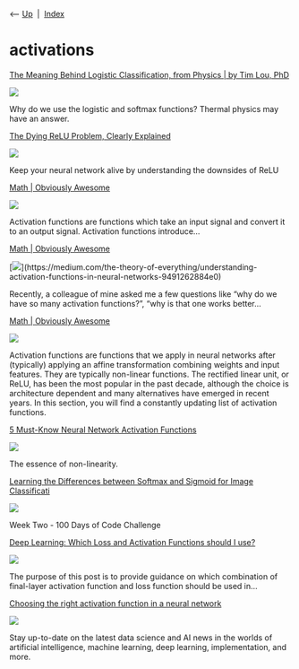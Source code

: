 <div class="nav">

⟵ [Up](index.html)  \|  [Index](index.html)

</div>

# activations

<div class="cards">

<div class="card">

<div class="card-title">

[The Meaning Behind Logistic Classification, from Physics \| by Tim Lou,
PhD](https://towardsdatascience.com/the-meaning-behind-logistic-classification-from-physics-291774fda579)

</div>

<div class="card-image">

[![](https://miro.medium.com/v2/resize:fit:1200/1*twSQInTLX8qC_juaAA-PcQ.png)](https://towardsdatascience.com/the-meaning-behind-logistic-classification-from-physics-291774fda579)

</div>

Why do we use the logistic and softmax functions? Thermal physics may
have an answer.

</div>

<div class="card">

<div class="card-title">

[The Dying ReLU Problem, Clearly
Explained](https://towardsdatascience.com/the-dying-relu-problem-clearly-explained-42d0c54e0d24?source=rss----7f60cf5620c9---4)

</div>

<div class="card-image">

[![](https://miro.medium.com/v2/da:true/resize:fit:1200/0*w80ldgn1iri7dhsM)](https://towardsdatascience.com/the-dying-relu-problem-clearly-explained-42d0c54e0d24?source=rss----7f60cf5620c9---4)

</div>

Keep your neural network alive by understanding the downsides of ReLU

</div>

<div class="card">

<div class="card-title">

[Math \| Obviously
Awesome](https://medium.com/@matelabs_ai/secret-sauce-behind-the-beauty-of-deep-learning-beginners-guide-to-activation-functions-a8e23a57d046)

</div>

<div class="card-image">

[![](https://miro.medium.com/v2/resize:fit:1200/1*zwp7ZQLR4cXgLjI2qrMOKQ.png)](https://medium.com/@matelabs_ai/secret-sauce-behind-the-beauty-of-deep-learning-beginners-guide-to-activation-functions-a8e23a57d046)

</div>

Activation functions are functions which take an input signal and
convert it to an output signal. Activation functions introduce…

</div>

<div class="card">

<div class="card-title">

[Math \| Obviously
Awesome](https://medium.com/the-theory-of-everything/understanding-activation-functions-in-neural-networks-9491262884e0)

</div>

<div class="card-image">

[![](https://miro.medium.com/v2/resize:fit:325/0*8U8_aa9hMsGmzMY2.)](https://medium.com/the-theory-of-everything/understanding-activation-functions-in-neural-networks-9491262884e0)

</div>

Recently, a colleague of mine asked me a few questions like “why do we
have so many activation functions?”, “why is that one works better…

</div>

<div class="card">

<div class="card-title">

[Math \| Obviously
Awesome](https://paperswithcode.com/methods/category/activation-functions)

</div>

<div class="card-image">

[![](https://production-media.paperswithcode.com/method_collections/Screen_Shot_2020-07-06_at_12.49.45_PM.png)](https://paperswithcode.com/methods/category/activation-functions)

</div>

Activation functions are functions that we apply in neural networks
after (typically) applying an affine transformation combining weights
and input features. They are typically non-linear functions. The
rectified linear unit, or ReLU, has been the most popular in the past
decade, although the choice is architecture dependent and many
alternatives have emerged in recent years. In this section, you will
find a constantly updating list of activation functions.

</div>

<div class="card">

<div class="card-title">

[5 Must-Know Neural Network Activation
Functions](https://towardsdatascience.com/5-must-know-activation-functions-used-in-neural-networks-8c5052757750?source=rss----7f60cf5620c9---4)

</div>

<div class="card-image">

[![](https://miro.medium.com/v2/resize:fit:1200/1*WGS18KomS4TvWq6S2xYkbA.jpeg)](https://towardsdatascience.com/5-must-know-activation-functions-used-in-neural-networks-8c5052757750?source=rss----7f60cf5620c9---4)

</div>

The essence of non-linearity.

</div>

<div class="card">

<div class="card-title">

[Learning the Differences between Softmax and Sigmoid for Image
Classificati](https://dev.to/rosejcday/learning-the-differences-between-softmax-and-sigmoid-for-image-classification--59c)

</div>

<div class="card-image">

[![](https://media.dev.to/dynamic/image/width=1000,height=500,fit=cover,gravity=auto,format=auto/https%3A%2F%2Fimages6.alphacoders.com%2F368%2F368992.jpg)](https://dev.to/rosejcday/learning-the-differences-between-softmax-and-sigmoid-for-image-classification--59c)

</div>

Week Two - 100 Days of Code Challenge

</div>

<div class="card">

<div class="card-title">

[Deep Learning: Which Loss and Activation Functions should I
use?](https://medium.com/@srnghn/deep-learning-which-loss-and-activation-functions-should-i-use-ac02f1c56aa8)

</div>

<div class="card-image">

[![](https://miro.medium.com/v2/resize:fit:284/1*85yYbdUgMBXpcKw1uHgqNg.png)](https://medium.com/@srnghn/deep-learning-which-loss-and-activation-functions-should-i-use-ac02f1c56aa8)

</div>

The purpose of this post is to provide guidance on which combination of
final-layer activation function and loss function should be used in…

</div>

<div class="card">

<div class="card-title">

[Choosing the right activation function in a neural
network](https://opendatascience.com/blog/choosing-the-right-activation-function-in-a-neural-network)

</div>

<div class="card-image">

[![](https://opendatascience.com/wp-content/uploads/2020/02/Untitled-1.png)](https://opendatascience.com/blog/choosing-the-right-activation-function-in-a-neural-network)

</div>

Stay up-to-date on the latest data science and AI news in the worlds of
artificial intelligence, machine learning, deep learning,
implementation, and more.

</div>

</div>
